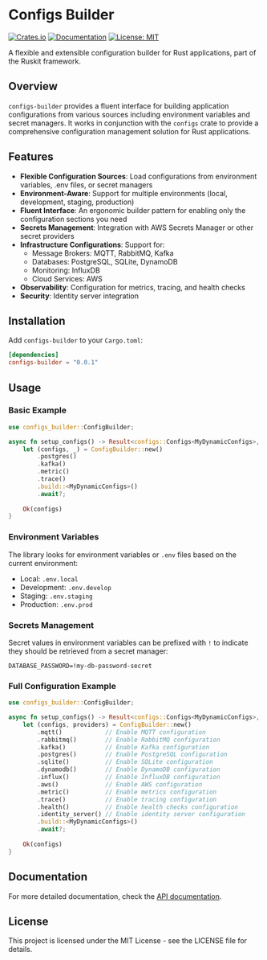 # Configs Builder

[![Crates.io](https://img.shields.io/crates/v/configs-builder.svg)](https://crates.io/crates/configs-builder)
[![Documentation](https://docs.rs/configs-builder/badge.svg)](https://docs.rs/configs-builder)
[![License: MIT](https://img.shields.io/badge/License-MIT-yellow.svg)](https://opensource.org/licenses/MIT)

A flexible and extensible configuration builder for Rust applications, part of the Ruskit framework.

## Overview

`configs-builder` provides a fluent interface for building application configurations from various sources including environment variables and secret managers. It works in conjunction with the `configs` crate to provide a comprehensive configuration management solution for Rust applications.

## Features

- **Flexible Configuration Sources**: Load configurations from environment variables, .env files, or secret managers
- **Environment-Aware**: Support for multiple environments (local, development, staging, production)
- **Fluent Interface**: An ergonomic builder pattern for enabling only the configuration sections you need
- **Secrets Management**: Integration with AWS Secrets Manager or other secret providers
- **Infrastructure Configurations**: Support for:
  - Message Brokers: MQTT, RabbitMQ, Kafka
  - Databases: PostgreSQL, SQLite, DynamoDB
  - Monitoring: InfluxDB
  - Cloud Services: AWS
- **Observability**: Configuration for metrics, tracing, and health checks
- **Security**: Identity server integration

## Installation

Add `configs-builder` to your `Cargo.toml`:

```toml
[dependencies]
configs-builder = "0.0.1"
```

## Usage

### Basic Example

```rust
use configs_builder::ConfigBuilder;

async fn setup_configs() -> Result<configs::Configs<MyDynamicConfigs>, configs_builder::errors::ConfigsError> {
    let (configs, _) = ConfigBuilder::new()
        .postgres()
        .kafka()
        .metric()
        .trace()
        .build::<MyDynamicConfigs>()
        .await?;
    
    Ok(configs)
}
```

### Environment Variables

The library looks for environment variables or `.env` files based on the current environment:

- Local: `.env.local`
- Development: `.env.develop`
- Staging: `.env.staging`
- Production: `.env.prod`

### Secrets Management

Secret values in environment variables can be prefixed with `!` to indicate they should be retrieved from a secret manager:

```
DATABASE_PASSWORD=!my-db-password-secret
```

### Full Configuration Example

```rust
use configs_builder::ConfigBuilder;

async fn setup_configs() -> Result<configs::Configs<MyDynamicConfigs>, configs_builder::errors::ConfigsError> {
    let (configs, providers) = ConfigBuilder::new()
        .mqtt()            // Enable MQTT configuration
        .rabbitmq()        // Enable RabbitMQ configuration
        .kafka()           // Enable Kafka configuration
        .postgres()        // Enable PostgreSQL configuration
        .sqlite()          // Enable SQLite configuration
        .dynamodb()        // Enable DynamoDB configuration 
        .influx()          // Enable InfluxDB configuration
        .aws()             // Enable AWS configuration
        .metric()          // Enable metrics configuration
        .trace()           // Enable tracing configuration
        .health()          // Enable health checks configuration
        .identity_server() // Enable identity server configuration
        .build::<MyDynamicConfigs>()
        .await?;
    
    Ok(configs)
}
```

## Documentation

For more detailed documentation, check the [API documentation](https://docs.rs/configs-builder).

## License

This project is licensed under the MIT License - see the LICENSE file for details.
